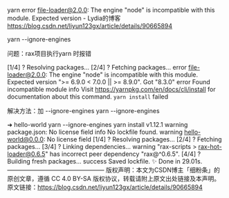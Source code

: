 yarn error file-loader@2.0.0: The engine "node" is incompatible with this module. Expected version - Lydia的博客 https://blog.csdn.net/liyun123gx/article/details/90665894

yarn --ignore-engines

问题：rax项目执行yarn 时报错

[1/4] ?  Resolving packages...
[2/4] ?  Fetching packages...
error file-loader@2.0.0: The engine "node" is incompatible with this module. Expected version ">= 6.9.0 < 7.0.0 || >= 8.9.0". Got "8.3.0"
error Found incompatible module
info Visit https://yarnpkg.com/en/docs/cli/install for documentation about this command.
`yarn install` failed

解决方法：加 --ignore-engines
yarn --ignore-engines

➜  hello-world yarn --ignore-engines
yarn install v1.12.1
warning package.json: No license field
info No lockfile found.
warning hello-world@0.0.0: No license field
[1/4] ?  Resolving packages...
[2/4] ?  Fetching packages...
[3/4] ?  Linking dependencies...
warning "rax-scripts > rax-hot-loader@0.6.5" has incorrect peer dependency "rax@^0.6.5".
[4/4] ?  Building fresh packages...
success Saved lockfile.
✨  Done in 29.01s.
————————————————
版权声明：本文为CSDN博主「细粉条」的原创文章，遵循 CC 4.0 BY-SA 版权协议，转载请附上原文出处链接及本声明。
原文链接：https://blog.csdn.net/liyun123gx/article/details/90665894